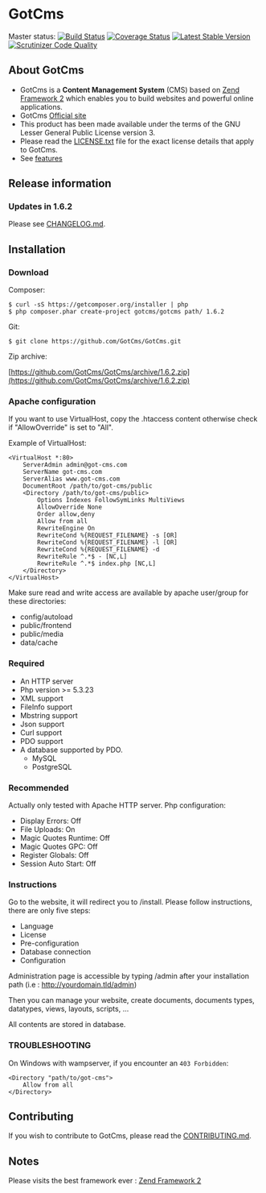 # GotCms

Master status: [![Build Status](https://travis-ci.org/GotCms/GotCms.png?branch=master)](https://travis-ci.org/GotCms/GotCms)
[![Coverage Status](https://coveralls.io/repos/GotCms/GotCms/badge.png)](https://coveralls.io/r/GotCms/GotCms)
[![Latest Stable Version](https://poser.pugx.org/GotCms/GotCms/v/stable.png)](https://packagist.org/packages/GotCms/GotCms)
[![Scrutinizer Code Quality](https://scrutinizer-ci.com/g/GotCms/GotCms/badges/quality-score.png?s=fa6f300890dac808070c12b50a9f7d19859ca9ec)](https://scrutinizer-ci.com/g/GotCms/GotCms/)

## About GotCms

* GotCms is a **Content Management System** (CMS) based on [Zend Framework 2](http://framework.zend.com/) which enables you to build websites and powerful online applications.
* GotCms [Official site](http://got-cms.com)
* This product has been made available under the terms of the GNU Lesser General Public License version 3.
* Please read the [LICENSE.txt](https://github.com/GotCms/GotCms/blob/master/LICENSE.txt) file for the exact license details that apply to GotCms.
* See [features](http://got-cms.com/discover/features)

## Release information

### Updates in 1.6.2

Please see [CHANGELOG.md](https://github.com/GotCms/GotCms/blob/master/CHANGELOG.md).


## Installation

### Download

Composer:

    $ curl -sS https://getcomposer.org/installer | php
    $ php composer.phar create-project gotcms/gotcms path/ 1.6.2

Git:

    $ git clone https://github.com/GotCms/GotCms.git

Zip archive:

[https://github.com/GotCms/GotCms/archive/1.6.2.zip](https://github.com/GotCms/GotCms/archive/1.6.2.zip)


### Apache configuration

If you want to use VirtualHost, copy the .htaccess content otherwise check if "AllowOverride" is set to "All".

Example of VirtualHost:

```
<VirtualHost *:80>
    ServerAdmin admin@got-cms.com
    ServerName got-cms.com
    ServerAlias www.got-cms.com
    DocumentRoot /path/to/got-cms/public
    <Directory /path/to/got-cms/public>
        Options Indexes FollowSymLinks MultiViews
        AllowOverride None
        Order allow,deny
        Allow from all
        RewriteEngine On
        RewriteCond %{REQUEST_FILENAME} -s [OR]
        RewriteCond %{REQUEST_FILENAME} -l [OR]
        RewriteCond %{REQUEST_FILENAME} -d
        RewriteRule ^.*$ - [NC,L]
        RewriteRule ^.*$ index.php [NC,L]
    </Directory>
</VirtualHost>
```

Make sure read and write access are available by apache user/group for these directories:
- config/autoload
- public/frontend
- public/media
- data/cache


### Required

- An HTTP server
- Php version >= 5.3.23
- XML support
- FileInfo support
- Mbstring support
- Json support
- Curl support
- PDO support
- A database supported by PDO.
    - MySQL
    - PostgreSQL


### Recommended

Actually only tested with Apache HTTP server.
Php configuration:
- Display Errors: Off
- File Uploads: On
- Magic Quotes Runtime: Off
- Magic Quotes GPC: Off
- Register Globals: Off
- Session Auto Start: Off

### Instructions

Go to the website, it will redirect you to /install.
Please follow instructions, there are only five steps:
- Language
- License
- Pre-configuration
- Database connection
- Configuration

Administration page is accessible by typing /admin after your installation path (i.e : http://yourdomain.tld/admin)

Then you can manage your website, create documents, documents types, datatypes, views, layouts, scripts, ...

All contents are stored in database.

### TROUBLESHOOTING

On Windows with wampserver, if you encounter an `403 Forbidden`:

```
<Directory "path/to/got-cms">
    Allow from all
</Directory>
```

## Contributing

If you wish to contribute to GotCms, please read the
[CONTRIBUTING.md](https://github.com/GotCms/GotCms/blob/master/CONTRIBUTING.md).


## Notes

Please visits the best framework ever : [Zend Framework 2](http://framework.zend.com/)
